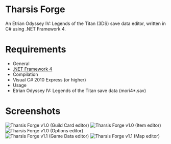 Tharsis Forge
=============

An Etrian Odyssey IV: Legends of the Titan (3DS) save data editor, written in C# using .NET Framework 4.

Requirements
============
* General
 * [.NET Framework 4](http://www.microsoft.com/en-US/download/details.aspx?id=17718)
* Compilation
 * Visual C# 2010 Express (or higher)
* Usage
 * Etrian Odyssey IV: Legends of the Titan save data (mori4*.sav)

Screenshots
===========
![Tharsis Forge v1.0 (Guild Card editor)](http://i.imgur.com/uptnbzF.png)
![Tharsis Forge v1.0 (Item editor)](http://i.imgur.com/eYqt1QX.png)
![Tharsis Forge v1.0 (Options editor)](http://i.imgur.com/7MhbCBq.png)
![Tharsis Forge v1.1 (Game Data editor)](http://i.imgur.com/s13QUSb.png)
![Tharsis Forge v1.1 (Map editor)](http://i.imgur.com/BTQKedr.png)
